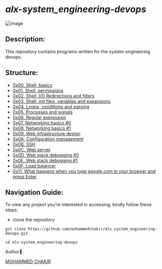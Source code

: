 # *alx-system_engineering-devops*

![image](https://soltech.net/wp-content/uploads/2022/06/dev-ops-software-developer.jpg)

## Description:

This repository contains programs written for the system engineering devops.

## Structure:
- [0x00. Shell, basics](0x00-shell_basics)
- [0x01. Shell, permissions](0x01-shell_permissions)
- [0x02. Shell, I/O Redirections and filters](0x02-shell_redirections)
- [0x03. Shell, init files, variables and expansions](0x03-shell_variables_expansions)
- [0x04. Loops, conditions and parsing](0x04-loops_conditions_and_parsing)
- [0x05. Processes and signals](0x05-processes_and_signals)
- [0x06. Regular expression](0x06-regular_expressions)
- [0x07. Networking basics #0](0x07-networking_basics)
- [0x08. Networking basics #1](0x08-networking_basics_2)
- [0x09. Web infrastructure design](0x09-web_infrastructure_design)
- [0x0A. Configuration management](0x0A-configuration_management)
- [0x0B. SSH](0x0B-ssh)
- [0x0C. Web server](0x0C-web_server)
- [0x0D. Web stack debugging #0](0x0D-web_stack_debugging_0)
- [0x0E. Web stack debugging #1](0x0E-web_stack_debugging_1)
- [0x0F. Load balancer](0x0F-load_balancer)
- [0x11. What happens when you type google.com in your browser and press Enter](0x11-what_happens_when_your_type_google_com_in_your_browser_and_press_enter)


## Navigation Guide:

To view any project you're interested in accessing, kindly follow these steps:

- clone the repository

```
git clone https://github.com/mohammedchakir/alx-system_engineering-devops.git
```
```
cd alx-system_engineering-devops
```

Author📑:

[MOHAMMED CHAKIR](https://github.com/mohammedchakir)


























